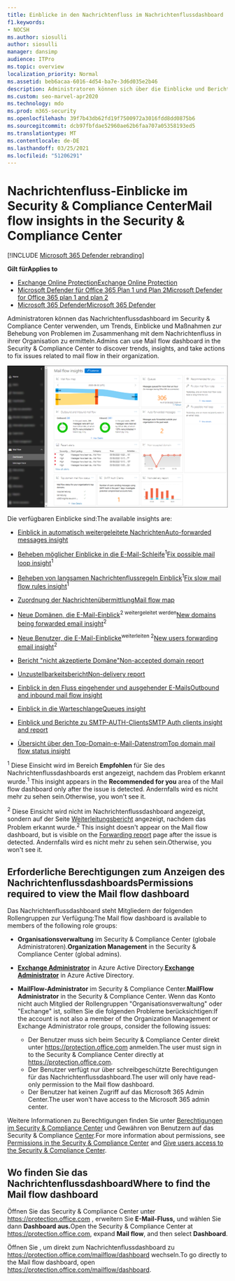 ```yaml
---
title: Einblicke in den Nachrichtenfluss im Nachrichtenflussdashboard
f1.keywords:
- NOCSH
ms.author: siosulli
author: siosulli
manager: dansimp
audience: ITPro
ms.topic: overview
localization_priority: Normal
ms.assetid: beb6acaa-6016-4d54-ba7e-3d6d035e2b46
description: Administratoren können sich über die Einblicke und Berichte informieren, die im Nachrichtenflussdashboard im Security & Compliance Center verfügbar sind.
ms.custom: seo-marvel-apr2020
ms.technology: mdo
ms.prod: m365-security
ms.openlocfilehash: 39f7b43db62fd19f7500972a3016fdd8dd0875b6
ms.sourcegitcommit: dcb97fbfdae52960ae62b6faa707a05358193ed5
ms.translationtype: MT
ms.contentlocale: de-DE
ms.lasthandoff: 03/25/2021
ms.locfileid: "51206291"
---
```

# <a name="mail-flow-insights-in-the-security--compliance-center"></a><span data-ttu-id="9e480-103">Nachrichtenfluss-Einblicke im Security & Compliance Center</span><span class="sxs-lookup"><span data-stu-id="9e480-103">Mail flow insights in the Security & Compliance Center</span></span>

[!INCLUDE [Microsoft 365 Defender rebranding](../includes/microsoft-defender-for-office.md)]

<span data-ttu-id="9e480-104">**Gilt für**</span><span class="sxs-lookup"><span data-stu-id="9e480-104">**Applies to**</span></span>
- [<span data-ttu-id="9e480-105">Exchange Online Protection</span><span class="sxs-lookup"><span data-stu-id="9e480-105">Exchange Online Protection</span></span>](exchange-online-protection-overview.md)
- [<span data-ttu-id="9e480-106">Microsoft Defender für Office 365 Plan 1 und Plan 2</span><span class="sxs-lookup"><span data-stu-id="9e480-106">Microsoft Defender for Office 365 plan 1 and plan 2</span></span>](defender-for-office-365.md)
- [<span data-ttu-id="9e480-107">Microsoft 365 Defender</span><span class="sxs-lookup"><span data-stu-id="9e480-107">Microsoft 365 Defender</span></span>](../defender/microsoft-365-defender.md)

<span data-ttu-id="9e480-108">Administratoren können das Nachrichtenflussdashboard im Security & Compliance Center verwenden, um Trends, Einblicke und Maßnahmen zur Behebung von Problemen im Zusammenhang mit dem Nachrichtenfluss in ihrer Organisation zu ermitteln.</span><span class="sxs-lookup"><span data-stu-id="9e480-108">Admins can use Mail flow dashboard in the Security & Compliance Center to discover trends, insights, and take actions to fix issues related to mail flow in their organization.</span></span>

![Das Nachrichtenflussdashboard im Security & Compliance Center](../../media/mail-flow-dashboard-v2.png)

<span data-ttu-id="9e480-110">Die verfügbaren Einblicke sind:</span><span class="sxs-lookup"><span data-stu-id="9e480-110">The available insights are:</span></span>

- [<span data-ttu-id="9e480-111">Einblick in automatisch weitergeleitete Nachrichten</span><span class="sxs-lookup"><span data-stu-id="9e480-111">Auto-forwarded messages insight</span></span>](mfi-auto-forwarded-messages-report.md)

- <span data-ttu-id="9e480-112">[Beheben möglicher Einblicke in die E-Mail-Schleife](mfi-mail-loop-insight.md)<sup>1</sup></span><span class="sxs-lookup"><span data-stu-id="9e480-112">[Fix possible mail loop insight](mfi-mail-loop-insight.md)<sup>1</sup></span></span>

- <span data-ttu-id="9e480-113">[Beheben von langsamen Nachrichtenflussregeln Einblick](mfi-slow-mail-flow-rules-insight.md)<sup>1</sup></span><span class="sxs-lookup"><span data-stu-id="9e480-113">[Fix slow mail flow rules insight](mfi-slow-mail-flow-rules-insight.md)<sup>1</sup></span></span>

- [<span data-ttu-id="9e480-114">Zuordnung der Nachrichtenübermittlung</span><span class="sxs-lookup"><span data-stu-id="9e480-114">Mail flow map</span></span>](mfi-mail-flow-map-report.md)

- <span data-ttu-id="9e480-115">[Neue Domänen, die E-Mail-Einblick](mfi-new-domains-being-forwarded-email.md)<sup>2 weitergeleitet werden</sup></span><span class="sxs-lookup"><span data-stu-id="9e480-115">[New domains being forwarded email insight](mfi-new-domains-being-forwarded-email.md)<sup>2</sup></span></span>

- <span data-ttu-id="9e480-116">[Neue Benutzer, die E-Mail-Einblicke](mfi-new-users-forwarding-email.md)<sup>weiterleiten 2</sup></span><span class="sxs-lookup"><span data-stu-id="9e480-116">[New users forwarding email insight](mfi-new-users-forwarding-email.md)<sup>2</sup></span></span>

- [<span data-ttu-id="9e480-117">Bericht "nicht akzeptierte Domäne"</span><span class="sxs-lookup"><span data-stu-id="9e480-117">Non-accepted domain report</span></span>](mfi-non-accepted-domain-report.md)

- [<span data-ttu-id="9e480-118">Unzustellbarkeitsbericht</span><span class="sxs-lookup"><span data-stu-id="9e480-118">Non-delivery report</span></span>](mfi-non-delivery-report.md)

- [<span data-ttu-id="9e480-119">Einblick in den Fluss eingehender und ausgehender E-Mails</span><span class="sxs-lookup"><span data-stu-id="9e480-119">Outbound and inbound mail flow insight</span></span>](mfi-outbound-and-inbound-mail-flow.md)

- [<span data-ttu-id="9e480-120">Einblick in die Warteschlange</span><span class="sxs-lookup"><span data-stu-id="9e480-120">Queues insight</span></span>](mfi-queue-alerts-and-queues.md)

- [<span data-ttu-id="9e480-121">Einblick und Berichte zu SMTP-AUTH-Clients</span><span class="sxs-lookup"><span data-stu-id="9e480-121">SMTP Auth clients insight and report</span></span>](mfi-smtp-auth-clients-report.md)

- [<span data-ttu-id="9e480-122">Übersicht über den Top-Domain-e-Mail-Datenstrom</span><span class="sxs-lookup"><span data-stu-id="9e480-122">Top domain mail flow status insight</span></span>](mfi-domain-mail-flow-status-insight.md)

<span data-ttu-id="9e480-123"><sup>1</sup> Diese Einsicht wird im Bereich **Empfohlen** für Sie des Nachrichtenflussdashboards erst angezeigt, nachdem das Problem erkannt wurde.</span><span class="sxs-lookup"><span data-stu-id="9e480-123"><sup>1</sup> This insight appears in the **Recommended for you** area of the Mail flow dashboard only after the issue is detected.</span></span> <span data-ttu-id="9e480-124">Andernfalls wird es nicht mehr zu sehen sein.</span><span class="sxs-lookup"><span data-stu-id="9e480-124">Otherwise, you won't see it.</span></span>

<span data-ttu-id="9e480-125"><sup>2</sup> Diese Einsicht wird nicht im Nachrichtenflussdashboard angezeigt, sondern auf der Seite [Weiterleitungsbericht](view-mail-flow-reports.md#forwarding-report) angezeigt, nachdem das Problem erkannt wurde.</span><span class="sxs-lookup"><span data-stu-id="9e480-125"><sup>2</sup> This insight doesn't appear on the Mail flow dashboard, but is visible on the [Forwarding report](view-mail-flow-reports.md#forwarding-report) page after the issue is detected.</span></span> <span data-ttu-id="9e480-126">Andernfalls wird es nicht mehr zu sehen sein.</span><span class="sxs-lookup"><span data-stu-id="9e480-126">Otherwise, you won't see it.</span></span>

## <a name="permissions-required-to-view-the-mail-flow-dashboard"></a><span data-ttu-id="9e480-127">Erforderliche Berechtigungen zum Anzeigen des Nachrichtenflussdashboards</span><span class="sxs-lookup"><span data-stu-id="9e480-127">Permissions required to view the Mail flow dashboard</span></span>

<span data-ttu-id="9e480-128">Das Nachrichtenflussdashboard steht Mitgliedern der folgenden Rollengruppen zur Verfügung:</span><span class="sxs-lookup"><span data-stu-id="9e480-128">The Mail flow dashboard is available to members of the following role groups:</span></span>

- <span data-ttu-id="9e480-129">**Organisationsverwaltung** im Security & Compliance Center (globale Administratoren).</span><span class="sxs-lookup"><span data-stu-id="9e480-129">**Organization Management** in the Security & Compliance Center (global admins).</span></span>

- <span data-ttu-id="9e480-130">**[Exchange Administrator](/azure/active-directory/users-groups-roles/directory-assign-admin-roles#exchange-administrator)** in Azure Active Directory.</span><span class="sxs-lookup"><span data-stu-id="9e480-130">**[Exchange Administrator](/azure/active-directory/users-groups-roles/directory-assign-admin-roles#exchange-administrator)** in Azure Active Directory.</span></span>

- <span data-ttu-id="9e480-131">**MailFlow-Administrator** im Security & Compliance Center.</span><span class="sxs-lookup"><span data-stu-id="9e480-131">**MailFlow Administrator** in the Security & Compliance Center.</span></span> <span data-ttu-id="9e480-132">Wenn das Konto nicht auch Mitglied der Rollengruppen "Organisationsverwaltung" oder "Exchange" ist, sollten Sie die folgenden Probleme berücksichtigen:</span><span class="sxs-lookup"><span data-stu-id="9e480-132">If the account is not also a member of the Organization Management or Exchange Administrator role groups, consider the following issues:</span></span>
  - <span data-ttu-id="9e480-133">Der Benutzer muss sich beim Security & Compliance Center direkt unter <https://protection.office.com> anmelden.</span><span class="sxs-lookup"><span data-stu-id="9e480-133">The user must sign in to the Security & Compliance Center directly at <https://protection.office.com>.</span></span>
  - <span data-ttu-id="9e480-134">Der Benutzer verfügt nur über schreibgeschützte Berechtigungen für das Nachrichtenflussdashboard.</span><span class="sxs-lookup"><span data-stu-id="9e480-134">The user will only have read-only permission to the Mail flow dashboard.</span></span>
  - <span data-ttu-id="9e480-135">Der Benutzer hat keinen Zugriff auf das Microsoft 365 Admin Center.</span><span class="sxs-lookup"><span data-stu-id="9e480-135">The user won't have access to the Microsoft 365 admin center.</span></span>

<span data-ttu-id="9e480-136">Weitere Informationen zu Berechtigungen finden Sie unter [Berechtigungen im Security & Compliance Center](permissions-in-the-security-and-compliance-center.md) und Gewähren von Benutzern auf das Security & Compliance [Center](grant-access-to-the-security-and-compliance-center.md).</span><span class="sxs-lookup"><span data-stu-id="9e480-136">For more information about permissions, see [Permissions in the Security & Compliance Center](permissions-in-the-security-and-compliance-center.md) and [Give users access to the Security & Compliance Center](grant-access-to-the-security-and-compliance-center.md).</span></span>

## <a name="where-to-find-the-mail-flow-dashboard"></a><span data-ttu-id="9e480-137">Wo finden Sie das Nachrichtenflussdashboard</span><span class="sxs-lookup"><span data-stu-id="9e480-137">Where to find the Mail flow dashboard</span></span>

<span data-ttu-id="9e480-138">Öffnen Sie das Security & Compliance Center unter <https://protection.office.com> , erweitern Sie **E-Mail-Fluss,** und wählen Sie dann **Dashboard aus.**</span><span class="sxs-lookup"><span data-stu-id="9e480-138">Open the Security & Compliance Center at <https://protection.office.com>, expand **Mail flow**, and then select **Dashboard**.</span></span>

<span data-ttu-id="9e480-139">Öffnen Sie , um direkt zum Nachrichtenflussdashboard zu <https://protection.office.com/mailflow/dashboard> wechseln.</span><span class="sxs-lookup"><span data-stu-id="9e480-139">To go directly to the Mail flow dashboard, open <https://protection.office.com/mailflow/dashboard>.</span></span>